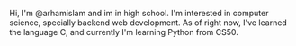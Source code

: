 Hi, I'm @arhamislam and im in high school. I'm interested in computer science, specially backend web development. As of right now, I've learned the language C, and currently I'm learning Python from CS50.

<!---
arhamislam/arhamislam is a ✨ special ✨ repository because its `README.md` (this file) appears on your GitHub profile.
You can click the Preview link to take a look at your changes.
--->
